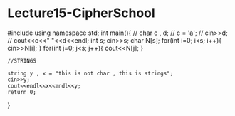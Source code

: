 # Lecture15-CipherSchool
#include<iostream>
using namespace std;
int main(){
    // char c , d;
    // c = 'a';
    // cin>>d;
    // cout<<c<<" "<<d<<endl;
    int s;
    cin>>s;
    char N[s];
    for(int i=0; i<s; i++){
        cin>>N[i];
    }
    for(int j=0; j<s; j++){
        cout<<N[j];
    }

    //STRINGS

    string y , x = "this is not char , this is strings";
    cin>>y;
    cout<<endl<<x<<endl<<y;
    return 0;
}
